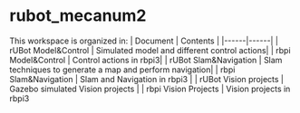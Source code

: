 # rubot_mecanum2
This workspace is organized in:
| Document | Contents   |
|------|------|
|   rUBot Model&Control  | Simulated model and different control actions|
|   rbpi Model&Control  | Control actions in rbpi3|
|   rUBot Slam&Navigation  | Slam techniques to generate a map and perform navigation|
| rbpi Slam&Navigation | Slam and Navigation in rbpi3 |
| rUBot Vision projects | Gazebo simulated Vision projects |
| rbpi Vision Projects | Vision projects in rbpi3